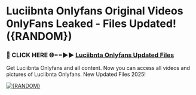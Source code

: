# Luciibnta Onlyfans Original Videos 0nlyFans Leaked - Files Updated! ({RANDOM})

<h3>🔴 CLICK HERE 🌐==►► <a href="https://betterlinks.top/A2PfLJ" rel="nofollow">Luciibnta Onlyfans Updated Files</a></h3>

Get Luciibnta Onlyfans and all content. Now you can access all videos and pictures of Luciibnta Onlyfans. New Updated Files 2025!

[![{RANDOM}](https://i.imgur.com/ppqm5kG.gif)](https://betterlinks.top/A2PfLJ)